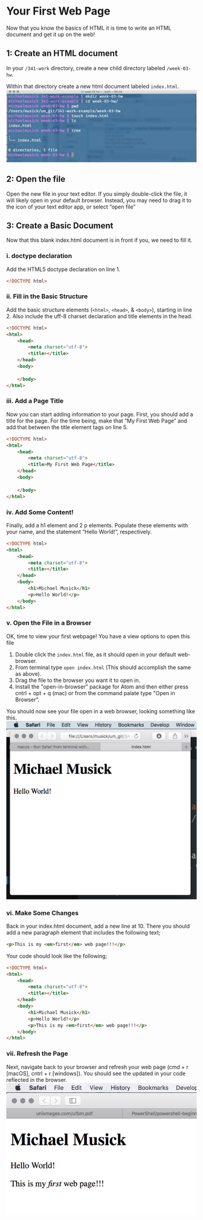 # Your First Web Page
Now that you know the basics of HTML it is time to write an HTML document and get it up on the web!

## 1: Create an HTML document
In your `/341-work` directory, create a new child directory labeled `/week-03-hw`.

Within that directory create a new html document labeled `index.html`.
![Showing the creation of index.html in the terminal.app](imgs/addIndexHTML.png)

## 2: Open the file
Open the new file in your text editor. If you simply double-click the file, it will likely open in your default browser. Instead, you may need to drag it to the icon of your text editor app, or select “open file”

## 3: Create a Basic Document
Now that this blank index.html document is in front if you, we need to fill it.

### i. doctype declaration
Add the HTML5 doctype declaration on line 1.

```html
<!DOCTYPE html>
```

### ii.  Fill in the Basic Structure
Add the basic structure elements (`<html>`, `<head>`, & `<body>`), starting in line 2. Also include the uff-8 charset declaration and title elements in the head.

```html
<!DOCTYPE html>
<html>
    <head>
        <meta charset="utf-8">
        <title></title>
    </head>
    <body>

    </body>
</html>
```

### iii. Add a Page Title
Now you can start adding information to your page. First, you should add a title for the page. For the time being, make that “My First Web Page” and add that between the title element tags on line 5.

```html
<!DOCTYPE html>
<html>
    <head>
        <meta charset="utf-8">
        <title>My First Web Page</title>
    </head>
    <body>

    </body>
</html>
```

### iv. Add Some Content!
Finally, add a h1 element and 2 p elements. Populate these elements with your name, and the statement “Hello World!”, respectively.

```html
<!DOCTYPE html>
<html>
    <head>
        <meta charset="utf-8">
        <title></title>
    </head>
    <body>
        <h1>Michael Musick</h1>
        <p>Hello World!</p>
    </body>
</html>
```

### v. Open the File in a Browser
OK, time to view your first webpage! You have a view options to open this file
1. Double click the `index.html` file, as it should open in your default web-browser.
2. From terminal type `open index.html` (This should accomplish the same as above).
3. Drag the file to the browser you want it to open in.
4. Install the "open-in-browser" package for Atom and then either press cntrl + opt + q (mac) or from the command palate type "Open in Browser".

You should now see your file open in a web browser, looking something like this.
![Example of the first web page](imgs/firstWebPage.png)

### vi. Make Some Changes
Back in your index.html document, add a new line at 10. There you should add a new paragraph element that includes the following text;
```html
<p>This is my <em>first</em> web page!!!</p>
```

Your code should look like the following;
```html
<!DOCTYPE html>
<html>
    <head>
        <meta charset="utf-8">
        <title></title>
    </head>
    <body>
        <h1>Michael Musick</h1>
        <p>Hello World!</p>
        <p>This is my <em>first</em> web page!!!</p>
    </body>
</html>
```

### vii. Refresh the Page
Next, navigate back to your browser and refresh your web page (cmd + r [macOS], cntrl + r [windows]). You should see the updated in your code reflected in the browser.
![Example of updating a web page](imgs/firstWebPage2.png)